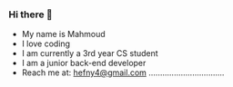 ### Hi there 👋
- My name is Mahmoud
- I love coding 
- I am currently a 3rd year CS student
- I am a junior back-end developer
- Reach me at: <hefny4@gmail.com>
.................................
